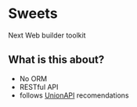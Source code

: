 # Sweets
Next Web builder toolkit

## What is this about?

* No ORM
* RESTful API
* follows [UnionAPI](http://unionapi.org) recomendations


